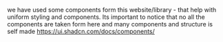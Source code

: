 we have used some components form this website/library - that help with uniform styling and components. Its important to notice that no all the components are taken form here and many components and structure is self made
https://ui.shadcn.com/docs/components/
